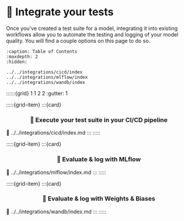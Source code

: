 # 🔁 Integrate your tests

Once you've created a test suite for a model, integrating it into existing workflows allow you to automate the testing and logging of your model quality. You will find a couple options on this page to do so.

```{toctree}
:caption: Table of Contents
:maxdepth: 2
:hidden:

../../integrations/cicd/index
../../integrations/mlflow/index
../../integrations/wandb/index

```

::::::{grid} 1 1 2 2
:gutter: 1

:::::{grid-item}
:::{card} <br/><h3><center>🚀 Execute your test suite in your CI/CD pipeline</center></h3>
:link: ../../integrations/cicd/index.md
:::
:::::

:::::{grid-item}
:::{card} <br/><h3><center>🏃 Evaluate & log with MLflow</center></h3>
:link: ../../integrations/mlflow/index.md
:::
:::::

:::::{grid-item}
:::{card} <br/><h3><center>🐝  Evaluate & log with Weights & Biases</center></h3>
:link: ../../integrations/wandb/index.md
:::
:::::
